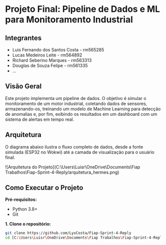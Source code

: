 # Projeto Final: Pipeline de Dados e ML para Monitoramento Industrial

## Integrantes
* Luis Fernando dos Santos Costa - rm565285
* Lucas Medeiros Leite - rm564892
* Richard Seberino Marques - rm563313
* Douglas de Souza Felipe - rm561335
* ...

## Visão Geral
Este projeto implementa um pipeline de dados. O objetivo é simular o monitoramento de um motor industrial, coletando dados de sensores, armazenando-os, treinando um modelo de Machine Learning para detecção de anomalias e, por fim, exibindo os resultados em um dashboard com um sistema de alertas em tempo real.

## Arquitetura
O diagrama abaixo ilustra o fluxo completo de dados, desde a fonte simulada (ESP32 no Wokwi) até a camada de visualização para o usuário final.

![Arquitetura do Projeto](C:\Users\Luisr\OneDrive\Documents\Fiap Trabalhos\Fiap-Sprint-4-Reply/arquitetura_hermes.png) 

## Como Executar o Projeto

**Pré-requisitos:**
- Python 3.8+
- Git

**1. Clone o repositório:**
```bash
git clone https://github.com/LyxCosta/Fiap-Sprint-4-Reply
cd [C:\Users\Luisr\OneDrive\Documents\Fiap Trabalhos\Fiap-Sprint-4-Reply]
